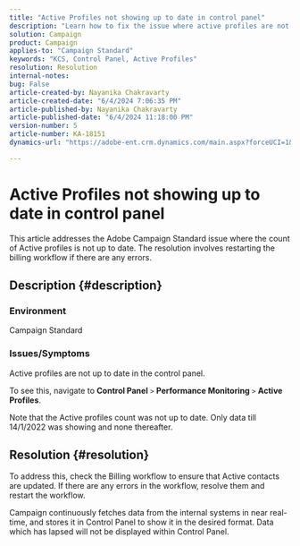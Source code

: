 ```yaml
---
title: "Active Profiles not showing up to date in control panel"
description: "Learn how to fix the issue where active profiles are not up to date in the control panel. Check the billing workflow to resolve errors."
solution: Campaign
product: Campaign
applies-to: "Campaign Standard"
keywords: "KCS, Control Panel, Active Profiles"
resolution: Resolution
internal-notes: 
bug: False
article-created-by: Nayanika Chakravarty
article-created-date: "6/4/2024 7:06:35 PM"
article-published-by: Nayanika Chakravarty
article-published-date: "6/4/2024 11:18:00 PM"
version-number: 5
article-number: KA-18151
dynamics-url: "https://adobe-ent.crm.dynamics.com/main.aspx?forceUCI=1&pagetype=entityrecord&etn=knowledgearticle&id=b5568a8e-a522-ef11-840a-002248092444"

---
```

# Active Profiles not showing up to date in control panel


This article addresses the Adobe Campaign Standard issue where the count of Active profiles is not up to date. The resolution involves restarting the billing workflow if there are any errors.

## Description {#description}


### <b>Environment</b>

Campaign Standard

### <b>Issues/Symptoms</b>

Active profiles are not up to date in the control panel.

To see this, navigate to <b>Control Panel</b> `>`  <b>Performance Monitoring</b> `>`  <b>Active Profiles</b>.

Note that the Active profiles count was not up to date. Only data till 14/1/2022 was showing and none thereafter.


## Resolution {#resolution}


To address this, check the Billing workflow to ensure that Active contacts are updated. If there are any errors in the workflow, resolve them and restart the workflow.

Campaign continuously fetches data from the internal systems in near real-time, and stores it in Control Panel to show it in the desired format. Data which has lapsed will not be displayed within Control Panel.




